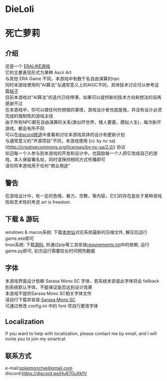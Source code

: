 DieLoli
====
死亡萝莉
====

介绍
----
这是一个 [ERALIKE游戏](http://www.emuera.net/) \
它的主要表现形式为某种 Ascii Art \
与其他 ERA Game 不同，本游戏中有数千名自由演算的npc \
同时本游戏使用的"AI算法"与通常意义上的AIGC不同，具体技术讨论可以参考这篇[帖子](https://v2ex.com/t/941790) \
目前本游戏对"AI算法"的迭代已经停滞，如果可以提供新的技术方向和想法的话再感谢不过 \
在本游戏中，你可以做任何你想做的事情，游戏设计者也就是我，并没有设计必须完成的强制性的游戏主线 \
由于所有NPC都在自由演算的关系(类似环世界，矮人要塞，模拟人生)，每次新开游戏，都会有所不同 \
可以在[discord频道](discord:https://discord.gg/Hu67GuXkfV)中查看和讨论本游戏具体的设计和更新计划 \
与通常意义的"开源项目"不同，本游戏使用 [cc by nc sa]((http://creativecommons.org/licenses/by-nc-sa/2.0/) 协议 \
欢迎每一个人参与到本游戏的开发和设计中，也鼓励每一个人把它改成自己的游戏，本人保留署名权，同时请保持相同方式传播即可 \
请勿将本游戏用于任何"商业用途"

警告
----
在游戏设计中，有一定的色情，暴力，宗教，等内容，它们的存在是处于某种游戏性和艺术性的考虑 art is freedom.

下载 & 游玩
----
windows & macos系统: 下载[本地址](https://github.com/pokemonchw/dieloli/releases)对应系统最新的压缩文件, 解压后运行game.exe即可 \
linux系统: 下载[源码](https://github.com/pokemonchw/dieloli/archive/refs/heads/master.zip), 并通过pip等工具安装[requirements.txt](https://github.com/pokemonchw/dieloli/blob/master/requirements.txt)中的依赖, 运行game.py即可, 初次运行需要较长时间预热数据

字体
----
本游戏界面设计依赖 Sarasa Mono SC 字体，若系统未安装此字体将会 fallback 到系统默认字体，不能保证能否达到设计效果 \
本游戏不提供Sarasa Mono SC相关字体文件 \
请自行下载并安装:[Sarasa Mono SC](https://github.com/be5invis/Sarasa-Gothic) \
可通过修改 config.ini 中的 font 项自行更改字体

Localization
----
If you want to help with localization, please contact me by email, and I will invite you to join my smartcat

联系方式
----
e-mail:pokemonchw@gmail.com \
discord:https://discord.gg/Hu67GuXkfV

